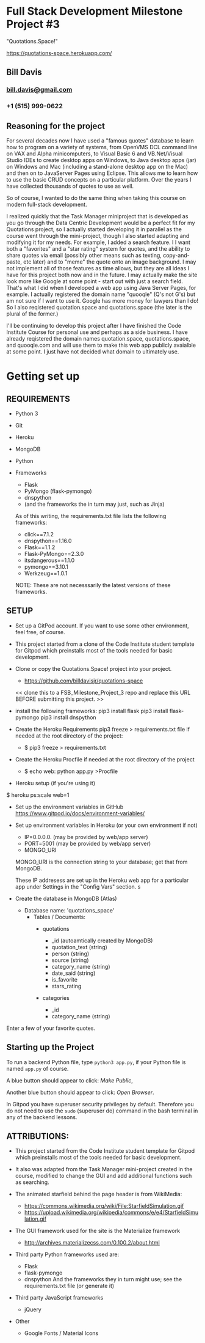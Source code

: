 # Full Stack Development Milestone Project #3

"Quotations.Space!"

https://quotations-space.herokuapp.com/


## Bill Davis
### bill.davis@gmail.com
### +1 (515) 999-0622


## Reasoning for the project

For several decades now I have used a "famous quotes" database to learn how to program on a variety of systems, from OpenVMS DCL command line on VAX and Alpha minicomputers, to Visual Basic 6 and VB.Net/Visual Studio IDEs to create desktop apps on Windows, to Java desktop apps (jar) on Windows and Mac (including a stand-alone desktop app on the Mac) and then on to JavaServer Pages using Eclipse.  This allows me to learn how to use the basic CRUD concepts on a particular platform.  Over the years I have collected thousands of quotes to use as well.  

So of course, I wanted to do the same thing when taking this course on modern full-stack development. 

I realized quickly that the Task Manager miniproject that is developed as you go through the Data Centric Development would be a perfect fit for my Quotations project, so I actually started developing it in parallel as the course went through the mini-project, though I also started adapting and modifying it for my needs.  For example, I added a search feature. I I want both a "favorites" and a "star rating" system for quotes, and the ability to share quotes via email (possibly other means such as texting, copy-and-paste, etc later) and to "meme" the quote onto an image background. I may not implement all of those features as time allows, but they are all ideas I have for this project both now and in the future.  I may actually make the site look more like Google at some point - start out with just a search field. That's what I did when I developed a web app using Java Server Pages, for example.  I actually registered the domain name "quooqle" (Q's not G's) but am not sure if I want to use it. Google has more money for lawyers than I do!  So I also reqistered quotation.space and quotations.space (the later is the plural of the former.)

I'll be continuing to develop this project after I have finished the Code Institute Course for personal use and perhaps as a side business. I have already reqistered the domain names quotation.space, quotations.space, and quooqle.com and will use them to make this web app publicly avaialble at some point. I just have not decided what domain to ultimately use. 


# Getting set up

## REQUIREMENTS
- Python 3
- Git 
- Heroku
- MongoDB
- Python
- Frameworks
    - Flask
    - PyMongo (flask-pymongo)
    - dnspython
    - (and the frameworks the in turn may just, such as Jinja)

    As of this writing, the requirements.txt file lists the following frameworks:

    - click==7.1.2
    - dnspython==1.16.0
    - Flask==1.1.2
    - Flask-PyMongo==2.3.0
    - itsdangerous==1.1.0
    - pymongo==3.10.1
    - Werkzeug==1.0.1

    NOTE: These are not necesssarily the latest versions of these frameworks. 

## SETUP 
- Set up a GitPod account. If you want to use some other environment, feel free, of course. 

- This project started from a clone of the Code Institute student template for Gitpod which preinstalls most of the tools needed for basic development.  

- Clone or copy the Quotations.Space! project into your project. 

    - https://github.com/billdavisjr/quotations-space 

    << clone this to a FSB_Milestone_Project_3 repo and replace this URL 
    BEFORE submitting this project. >>

- install the following frameworks:
    pip3 install flask
    pip3 install flask-pymongo
    pip3 install dnspython

- Create the Heroku Requirements pip3 freeze > requirements.txt file if needed at the root directory of the project:

    - $ pip3 freeze > requirements.txt

- Create the Heroku Procfile if needed at the root directory of the project

    - $ echo web: python app.py >Procfile

- Heroku setup (if you're using it)

$ heroku ps:scale web=1

- Set up the environment variables in GitHub 
    https://www.gitpod.io/docs/environment-variables/

- Set up environment variables in Heroku (or your own environment if not)
    - IP=0.0.0.0. (may be provided by web/app server)
    - PORT=5001   (may be provided by web/app server)
    - MONGO_URI   

    MONGO_URI is the connection string to your database; get that from MongoDB.

    These IP addresess are set up in the Heroku web app for a particular app under Settings in the "Config Vars" section.
s
- Create the database in MongoDB (Atlas)

    - Database name: 'quotations_space'
        - Tables / Documents:
            - quotations
                - _id  (autoamtically created by MongoDB)
                - quotation_text (string)
                - person (string)
                - source (string)
                - category_name (string)
                - date_said (string)
                - is_favorite
                - stars_rating

            - categories
                - _id
                - category_name (string)

Enter a few of your favorite quotes. 

## Starting up the Project 

To run a backend Python file, type `python3 app.py`, if your Python file is named `app.py` of course.

A blue button should appear to click: *Make Public*,

Another blue button should appear to click: *Open Browser*.

In Gitpod you have superuser security privileges by default. Therefore you do not need to use the `sudo` (superuser do) command in the bash terminal in any of the backend lessons.

## ATTRIBUTIONS:

- This project started from the Code Institute student template for Gitpod which preinstalls most of the tools needed for basic development.

- It also was adapted from the Task Manager mini-project created in the course, modified to change the GUI and add additional functions such as searching. 

- The animated starfield behind the page header is from WikiMedia:
    - https://commons.wikimedia.org/wiki/File:StarfieldSimulation.gif
    - https://upload.wikimedia.org/wikipedia/commons/e/e4/StarfieldSimulation.gif

- The GUI framework used for the site is the Materialize framework
    - http://archives.materializecss.com/0.100.2/about.html

- Third party Python frameworks used are:
    - Flask
    - flask-pymongo
    - dnspython
    And the frameworks they in turn might use; see the requirements.txt file (or generate it)

- Third party JavaScript frameworks
    - jQuery

- Other 
    - Google Fonts / Material Icons
